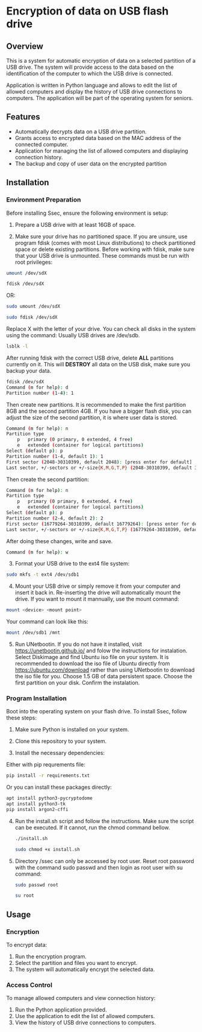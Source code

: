# Encryption of data on USB flash drive

## Overview

This is a system for automatic encryption of data on a selected partition of a USB drive. The system 
will provide access to the data based on the identification of the computer to which the USB drive is connected. 

Application is written in Python language and allows to edit the list of allowed computers and display 
the history of USB drive connections to computers. The application will be part of the operating system for seniors. 

## Features

- Automatically decrypts data on a USB drive partition.
- Grants access to encrypted data based on the MAC address of the connected computer.
- Application for managing the list of allowed computers and displaying connection history.
- The backup and copy of user data on the encrypted partition

## Installation

### Environment Preparation

Before installing Ssec, ensure the following environment is setup:

1. Prepare a USB drive with at least 16GB of space.

2. Make sure your drive has no partitioned space. If you are unsure, use program fdisk 
(comes with most Linux distributions) to check partitioned space or delete existing 
partitions. Before working with fdisk, make sure that your USB drive is unmounted.
These commands must be run with root privileges:
```bash
umount /dev/sdX
```
```bash
fdisk /dev/sdX
```
OR:
```bash
sudo umount /dev/sdX
```
```bash
sudo fdisk /dev/sdX
```
Replace X with the letter of your drive. You can check all disks in the system using the command:
Usually USB drives are /dev/sdb.
```bash
lsblk -l
```
After running fdisk with the correct USB drive, delete **ALL** partitions currently on it. This will 
**DESTROY** all data on the USB disk, make sure you backup your data.
```bash
fdisk /dev/sdX
Command (m for help): d
Partition number (1-4): 1
```

Then create new partitions. It is recommended to make the first partition 8GB and the second partition
4GB. If you have a bigger flash disk, you can adjust the size of the second partition, it is where user data
is stored.
```bash
Command (m for help): n
Partition type
	p	primary (0 primary, 0 extended, 4 free)
	e	extended (container for logical partitions)
Select (default p): p
Partition number (1-4, default 1): 1
First sector (2048-30310399, default 2048): [press enter for default]
Last sector, +/-sectors or +/-size{K,M,G,T,P} (2048-30310399, default 30310399): +8G
```
Then create the second partition:
	
```bash
Command (m for help): n
Partition type
	p	primary (0 primary, 0 extended, 4 free)
	e	extended (container for logical partitions)
Select (default p): p
Partition number (2-4, default 2): 2
First sector (16779264-30310399, default 16779264): [press enter for default]
Last sector, +/-sectors or +/-size{K,M,G,T,P} (16779264-30310399, default 30310399): +4G
```
After doing these changes, write and save.
```bash
Command (m for help): w
```

3. Format your USB drive to the ext4 file system:
```bash
sudo mkfs -t ext4 /dev/sdb1
```

4. Mount your USB drive or simply remove it from your computer and insert it back in. Re-inserting the 
drive will automatically mount the drive. If you want to mount it mannually, use the mount command:
```bash
mount <device> <mount point>
```
Your command can look like this:
```bash
mount /dev/sdb1 /mnt
```

5. Run UNetbootin. If you do not have it installed, visit https://unetbootin.github.io/ and folow the 
instructions for instalation. Select Diskimage and find Ubuntu iso file on your system. It is recommended 
to download the iso file of Ubuntu directly from https://ubuntu.com/download rather than using UNetbootin
to download the iso file for you. Choose 1.5 GB of data persistent space. Choose the first partition 
on your disk. Confirm the instalation.


### Program Installation

Boot into the operating system on your flash drive. To install Ssec, follow these steps:

1. Make sure Python is installed on your system.

2. Clone this repository to your system.

3. Install the necessary dependencies:

Either with pip requrements file:
```bash
pip install -r requirements.txt
```
Or you can install these packages directly:
```bash
apt install python3-pycryptodome
apt install python3-tk
pip install argon2-cffi
```

4. Run the install.sh script and follow the instructions. Make sure the script can be executed.
If it cannot, run the chmod command bellow.
	```bash
	./install.sh
	```
	```bash
	sudo chmod +x install.sh
	```
5. Directory /ssec can only be accessed by root user. Reset root password with the command sudo passwd
and then login as root user with su command:
	```bash
	sudo passwd root
	```
	```bash
	su root
	```
 
## Usage

### Encryption

To encrypt data:

1. Run the encryption program.
2. Select the partition and files you want to encrypt.
3. The system will automatically encrypt the selected data.

### Access Control

To manage allowed computers and view connection history:

1. Run the Python application provided.
2. Use the application to edit the list of allowed computers.
3. View the history of USB drive connections to computers.
